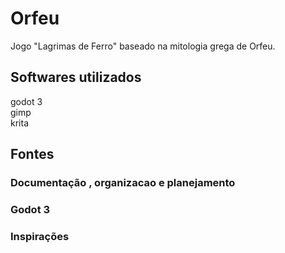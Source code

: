 # Orfeu
Jogo "Lagrimas de Ferro" baseado na mitologia grega de Orfeu.

## Softwares utilizados
godot 3  
gimp  
krita  

## Fontes
### Documentação , organizacao e planejamento
[]()
[]()
### Godot 3
[]()
### Inspirações
[]()
